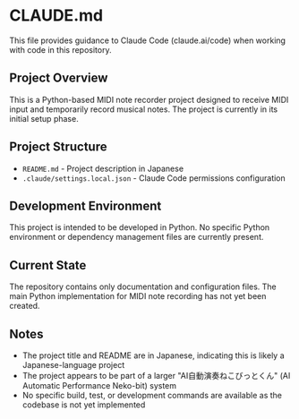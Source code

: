 # CLAUDE.md

This file provides guidance to Claude Code (claude.ai/code) when working with code in this repository.

## Project Overview

This is a Python-based MIDI note recorder project designed to receive MIDI input and temporarily record musical notes. The project is currently in its initial setup phase.

## Project Structure

- `README.md` - Project description in Japanese
- `.claude/settings.local.json` - Claude Code permissions configuration

## Development Environment

This project is intended to be developed in Python. No specific Python environment or dependency management files are currently present.

## Current State

The repository contains only documentation and configuration files. The main Python implementation for MIDI note recording has not yet been created.

## Notes

- The project title and README are in Japanese, indicating this is likely a Japanese-language project
- The project appears to be part of a larger "AI自動演奏ねこびっとくん" (AI Automatic Performance Neko-bit) system
- No specific build, test, or development commands are available as the codebase is not yet implemented